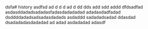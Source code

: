 dsfa# history
asdfsd
ad
d
d
d
ad
d
dd
dds
add
sdd
addd
dfdsadfad
asdasddadadsadadasfadasdadadadad
adadasdadfadad
dsddddadadsadsadasdadads
asdaddd
sadadadsadad
ddasdad
dsadadadasdadadad
ad
adad
asdadadad
adasdf
